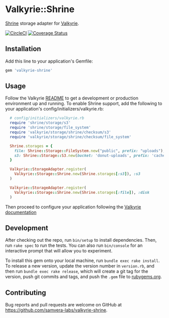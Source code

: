 # Valkyrie::Shrine

[Shrine](http://shrinerb.com/) storage adapter for [Valkyrie](https://github.com/samvera-labs/valkyrie).

[![CircleCI](https://circleci.com/gh/samvera-labs/valkyrie-shrine.svg?style=svg)](https://circleci.com/gh/samvera-labs/valkyrie-shrine)
[![Coverage Status](https://coveralls.io/repos/github/samvera-labs/valkyrie-shrine/badge.svg?branch=master)](https://coveralls.io/github/samvera-labs/valkyrie-shrine?branch=master)

## Installation

Add this line to your application's Gemfile:

```ruby
gem 'valkyrie-shrine'
```

## Usage

Follow the Valkyrie [README](https://github.com/samvera-labs/valkyrie) to get a development or production environment up and running. To enable Shrine support, add the following to your application's config/initializers/valkyrie.rb:

```ruby
  # config/initializers/valkyrie.rb
  require 'shrine/storage/s3'
  require 'shrine/storage/file_system'
  require 'valkyrie/storage/shrine/checksum/s3'
  require 'valkyrie/storage/shrine/checksum/file_system'

  Shrine.storages = {
    file: Shrine::Storage::FileSystem.new("public", prefix: "uploads"),
    s3: Shrine::Storage::S3.new(bucket: 'donut-uploads', prefix: 'cache')
  }

  Valkyrie::StorageAdapter.register(
    Valkyrie::Storage::Shrine.new(Shrine.storages[:s3]), :s3
  )

  Valkyrie::StorageAdapter.register(
    Valkyrie::Storage::Shrine.new(Shrine.storages[:file]), :disk
  )
```

Then proceed to configure your application following the [Valkyrie documentation](https://github.com/samvera-labs/valkyrie#sample-configuration-configvalkyrieyml) 

## Development

After checking out the repo, run `bin/setup` to install dependencies. Then, run `rake spec` to run the tests. You can also run `bin/console` for an interactive prompt that will allow you to experiment.

To install this gem onto your local machine, run `bundle exec rake install`. To release a new version, update the version number in `version.rb`, and then run `bundle exec rake release`, which will create a git tag for the version, push git commits and tags, and push the `.gem` file to [rubygems.org](https://rubygems.org).

## Contributing

Bug reports and pull requests are welcome on GitHub at https://github.com/samvera-labs/valkyrie-shrine.
